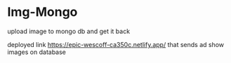 # Img-Mongo
upload image to mongo db and get it back


deployed link https://epic-wescoff-ca350c.netlify.app/
that sends ad show images on database
